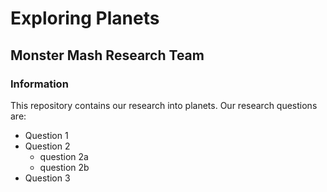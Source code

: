 # Exploring Planets

## Monster Mash Research Team

### Information

This repository contains our research into planets.  Our research questions are:
* Question 1
* Question 2
  - question 2a
  - question 2b
* Question 3
